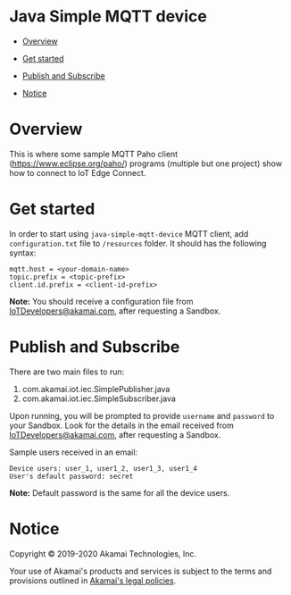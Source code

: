 # Java Simple MQTT device

* [Overview](#overview)

* [Get started](#get-started)

* [Publish and Subscribe](#publish-and-subscribe)
	
* [Notice](#notice)

# Overview 

This is where some sample MQTT Paho client (https://www.eclipse.org/paho/) programs (multiple but one project) show how to connect to IoT Edge Connect.

# Get started 

In order to start using `java-simple-mqtt-device` MQTT client, add `configuration.txt` file to `/resources` folder.
It should has the following syntax: 

```
mqtt.host = <your-domain-name>
topic.prefix = <topic-prefix>
client.id.prefix = <client-id-prefix>
```

**Note:** You should receive a configuration file from [IoTDevelopers@akamai.com](mailto:IoTDevelopers@akamai.com), after requesting a Sandbox.

# Publish and Subscribe

There are two main files to run:
1. com.akamai.iot.iec.SimplePublisher.java
2. com.akamai.iot.iec.SimpleSubscriber.java

Upon running, you will be prompted to provide `username` and `password` to your Sandbox. 
Look for the details in the email received from [IoTDevelopers@akamai.com](mailto:IoTDevelopers@akamai.com), after requesting a Sandbox.

Sample users received in an email:
```
Device users: user_1, user1_2, user1_3, user1_4
User's default password: secret
```

**Note:** Default password is the same for all the device users.

# Notice
Copyright © 2019-2020 Akamai Technologies, Inc.

Your use of Akamai's products and services is subject to the terms and provisions outlined in [Akamai's legal policies](https://www.akamai.com/us/en/privacy-policies/).
